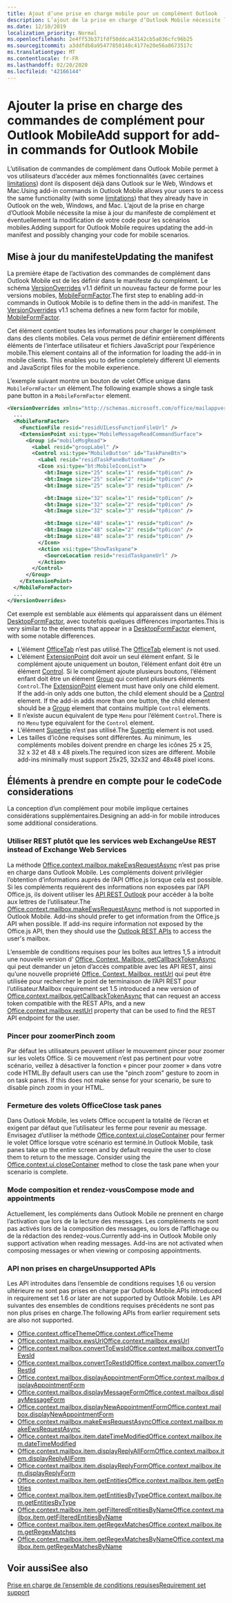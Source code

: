```yaml
---
title: Ajout d’une prise en charge mobile pour un complément Outlook
description: L’ajout de la prise en charge d’Outlook Mobile nécessite la mise à jour du manifeste de complément et éventuellement la modification de votre code pour les scénarios mobiles.
ms.date: 12/10/2019
localization_priority: Normal
ms.openlocfilehash: 2e4ff53b371fdf50ddca43142cb5a036cfc96b25
ms.sourcegitcommit: a3ddfdb8a95477850148c4177e20e56a8673517c
ms.translationtype: MT
ms.contentlocale: fr-FR
ms.lasthandoff: 02/20/2020
ms.locfileid: "42166144"
---
```

# <a name="add-support-for-add-in-commands-for-outlook-mobile"></a><span data-ttu-id="dacd0-103">Ajouter la prise en charge des commandes de complément pour Outlook Mobile</span><span class="sxs-lookup"><span data-stu-id="dacd0-103">Add support for add-in commands for Outlook Mobile</span></span>

<span data-ttu-id="dacd0-104">L’utilisation de commandes de complément dans Outlook Mobile permet à vos utilisateurs d’accéder aux mêmes fonctionnalités (avec certaines [limitations](#code-considerations)) dont ils disposent déjà dans Outlook sur le Web, Windows et Mac.</span><span class="sxs-lookup"><span data-stu-id="dacd0-104">Using add-in commands in Outlook Mobile allows your users to access the same functionality (with some [limitations](#code-considerations)) that they already have in Outlook on the web, Windows, and Mac.</span></span> <span data-ttu-id="dacd0-105">L’ajout de la prise en charge d’Outlook Mobile nécessite la mise à jour du manifeste de complément et éventuellement la modification de votre code pour les scénarios mobiles.</span><span class="sxs-lookup"><span data-stu-id="dacd0-105">Adding support for Outlook Mobile requires updating the add-in manifest and possibly changing your code for mobile scenarios.</span></span>

## <a name="updating-the-manifest"></a><span data-ttu-id="dacd0-106">Mise à jour du manifeste</span><span class="sxs-lookup"><span data-stu-id="dacd0-106">Updating the manifest</span></span>

<span data-ttu-id="dacd0-p102">La première étape de l’activation des commandes de complément dans Outlook Mobile est de les définir dans le manifeste du complément. Le schéma [VersionOverrides](../reference/manifest/versionoverrides.md) v1.1 définit un nouveau facteur de forme pour les versions mobiles, [MobileFormFactor](../reference/manifest/mobileformfactor.md).</span><span class="sxs-lookup"><span data-stu-id="dacd0-p102">The first step to enabling add-in commands in Outlook Mobile is to define them in the add-in manifest. The [VersionOverrides](../reference/manifest/versionoverrides.md) v1.1 schema defines a new form factor for mobile, [MobileFormFactor](../reference/manifest/mobileformfactor.md).</span></span>

<span data-ttu-id="dacd0-p103">Cet élément contient toutes les informations pour charger le complément dans des clients mobiles. Cela vous permet de définir entièrement différents éléments de l’interface utilisateur et fichiers JavaScript pour l’expérience mobile.</span><span class="sxs-lookup"><span data-stu-id="dacd0-p103">This element contains all of the information for loading the add-in in mobile clients. This enables you to define completely different UI elements and JavaScript files for the mobile experience.</span></span>

<span data-ttu-id="dacd0-111">L’exemple suivant montre un bouton de volet Office unique dans `MobileFormFactor` un élément.</span><span class="sxs-lookup"><span data-stu-id="dacd0-111">The following example shows a single task pane button in a `MobileFormFactor` element.</span></span>

```xml
<VersionOverrides xmlns="http://schemas.microsoft.com/office/mailappversionoverrides/1.1" xsi:type="VersionOverridesV1_1">
  ...
  <MobileFormFactor>
    <FunctionFile resid="residUILessFunctionFileUrl" />
    <ExtensionPoint xsi:type="MobileMessageReadCommandSurface">
      <Group id="mobileMsgRead">
        <Label resid="groupLabel" />
        <Control xsi:type="MobileButton" id="TaskPaneBtn">
          <Label resid="residTaskPaneButtonName" />
          <Icon xsi:type="bt:MobileIconList">
            <bt:Image size="25" scale="1" resid="tp0icon" />
            <bt:Image size="25" scale="2" resid="tp0icon" />
            <bt:Image size="25" scale="3" resid="tp0icon" />

            <bt:Image size="32" scale="1" resid="tp0icon" />
            <bt:Image size="32" scale="2" resid="tp0icon" />
            <bt:Image size="32" scale="3" resid="tp0icon" />

            <bt:Image size="48" scale="1" resid="tp0icon" />
            <bt:Image size="48" scale="2" resid="tp0icon" />
            <bt:Image size="48" scale="3" resid="tp0icon" />
          </Icon>
          <Action xsi:type="ShowTaskpane">
            <SourceLocation resid="residTaskpaneUrl" />
          </Action>
        </Control>
      </Group>
    </ExtensionPoint>
  </MobileFormFactor>
  ...
</VersionOverrides>
```

<span data-ttu-id="dacd0-112">Cet exemple est semblable aux éléments qui apparaissent dans un élément [DesktopFormFactor](../reference/manifest/desktopformfactor.md), avec toutefois quelques différences importantes.</span><span class="sxs-lookup"><span data-stu-id="dacd0-112">This is very similar to the elements that appear in a [DesktopFormFactor](../reference/manifest/desktopformfactor.md) element, with some notable differences.</span></span>

- <span data-ttu-id="dacd0-113">L’élément [OfficeTab](../reference/manifest/officetab.md) n’est pas utilisé.</span><span class="sxs-lookup"><span data-stu-id="dacd0-113">The [OfficeTab](../reference/manifest/officetab.md) element is not used.</span></span>
- <span data-ttu-id="dacd0-p104">L’élément [ExtensionPoint](../reference/manifest/extensionpoint.md) doit avoir un seul élément enfant. Si le complément ajoute uniquement un bouton, l’élément enfant doit être un élément [Control](../reference/manifest/control.md). Si le complément ajoute plusieurs boutons, l’élément enfant doit être un élément [Group](../reference/manifest/group.md) qui contient plusieurs éléments `Control`.</span><span class="sxs-lookup"><span data-stu-id="dacd0-p104">The [ExtensionPoint](../reference/manifest/extensionpoint.md) element must have only one child element. If the add-in only adds one button, the child element should be a [Control](../reference/manifest/control.md) element. If the add-in adds more than one button, the child element should be a [Group](../reference/manifest/group.md) element that contains multiple `Control` elements.</span></span>
- <span data-ttu-id="dacd0-117">Il n’existe aucun équivalent de type `Menu` pour l’élément `Control`.</span><span class="sxs-lookup"><span data-stu-id="dacd0-117">There is no `Menu` type equivalent for the `Control` element.</span></span>
- <span data-ttu-id="dacd0-118">L’élément [Supertip](../reference/manifest/supertip.md) n’est pas utilisé.</span><span class="sxs-lookup"><span data-stu-id="dacd0-118">The [Supertip](../reference/manifest/supertip.md) element is not used.</span></span>
- <span data-ttu-id="dacd0-p105">Les tailles d’icône requises sont différentes. Au minimum, les compléments mobiles doivent prendre en charge les icônes 25 x 25, 32 x 32 et 48 x 48 pixels.</span><span class="sxs-lookup"><span data-stu-id="dacd0-p105">The required icon sizes are different. Mobile add-ins minimally must support 25x25, 32x32 and 48x48 pixel icons.</span></span>

## <a name="code-considerations"></a><span data-ttu-id="dacd0-121">Éléments à prendre en compte pour le code</span><span class="sxs-lookup"><span data-stu-id="dacd0-121">Code considerations</span></span>

<span data-ttu-id="dacd0-122">La conception d’un complément pour mobile implique certaines considérations supplémentaires.</span><span class="sxs-lookup"><span data-stu-id="dacd0-122">Designing an add-in for mobile introduces some additional considerations.</span></span>

### <a name="use-rest-instead-of-exchange-web-services"></a><span data-ttu-id="dacd0-123">Utiliser REST plutôt que les services web Exchange</span><span class="sxs-lookup"><span data-stu-id="dacd0-123">Use REST instead of Exchange Web Services</span></span>

<span data-ttu-id="dacd0-p106">La méthode [Office.context.mailbox.makeEwsRequestAsync](../reference/objectmodel/preview-requirement-set/office.context.mailbox.md#methods) n’est pas prise en charge dans Outlook Mobile. Les compléments doivent privilégier l’obtention d’informations auprès de l’API Office.js lorsque cela est possible. Si les compléments requièrent des informations non exposées par l’API Office.js, ils doivent utiliser les [API REST Outlook](/outlook/rest/) pour accéder à la boîte aux lettres de l’utilisateur.</span><span class="sxs-lookup"><span data-stu-id="dacd0-p106">The [Office.context.mailbox.makeEwsRequestAsync](../reference/objectmodel/preview-requirement-set/office.context.mailbox.md#methods) method is not supported in Outlook Mobile. Add-ins should prefer to get information from the Office.js API when possible. If add-ins require information not exposed by the Office.js API, then they should use the [Outlook REST APIs](/outlook/rest/) to access the user's mailbox.</span></span>

<span data-ttu-id="dacd0-127">L’ensemble de conditions requises pour les boîtes aux lettres 1,5 a introduit une nouvelle version d' [Office. Context. Mailbox. getCallbackTokenAsync](../reference/objectmodel/preview-requirement-set/office.context.mailbox.md#methods) qui peut demander un jeton d’accès compatible avec les API REST, ainsi qu’une nouvelle propriété [Office. Context. Mailbox. restUrl](../reference/objectmodel/preview-requirement-set/office.context.mailbox.md#properties) qui peut être utilisée pour rechercher le point de terminaison de l’API REST pour l’utilisateur.</span><span class="sxs-lookup"><span data-stu-id="dacd0-127">Mailbox requirement set 1.5 introduced a new version of [Office.context.mailbox.getCallbackTokenAsync](../reference/objectmodel/preview-requirement-set/office.context.mailbox.md#methods) that can request an access token compatible with the REST APIs, and a new [Office.context.mailbox.restUrl](../reference/objectmodel/preview-requirement-set/office.context.mailbox.md#properties) property that can be used to find the REST API endpoint for the user.</span></span>

### <a name="pinch-zoom"></a><span data-ttu-id="dacd0-128">Pincer pour zoomer</span><span class="sxs-lookup"><span data-stu-id="dacd0-128">Pinch zoom</span></span>

<span data-ttu-id="dacd0-p107">Par défaut les utilisateurs peuvent utiliser le mouvement pincer pour zoomer sur les volets Office. Si ce mouvement n’est pas pertinent pour votre scénario, veillez à désactiver la fonction « pincer pour zoomer » dans votre code HTML.</span><span class="sxs-lookup"><span data-stu-id="dacd0-p107">By default users can use the "pinch zoom" gesture to zoom in on task panes. If this does not make sense for your scenario, be sure to disable pinch zoom in your HTML.</span></span>

### <a name="close-task-panes"></a><span data-ttu-id="dacd0-131">Fermeture des volets Office</span><span class="sxs-lookup"><span data-stu-id="dacd0-131">Close task panes</span></span>

<span data-ttu-id="dacd0-p108">Dans Outlook Mobile, les volets Office occupent la totalité de l’écran et exigent par défaut que l’utilisateur les ferme pour revenir au message. Envisagez d’utiliser la méthode [Office.context.ui.closeContainer](/javascript/api/office/office.ui#closecontainer--) pour fermer le volet Office lorsque votre scénario est terminé.</span><span class="sxs-lookup"><span data-stu-id="dacd0-p108">In Outlook Mobile, task panes take up the entire screen and by default require the user to close them to return to the message. Consider using the [Office.context.ui.closeContainer](/javascript/api/office/office.ui#closecontainer--) method to close the task pane when your scenario is complete.</span></span>

### <a name="compose-mode-and-appointments"></a><span data-ttu-id="dacd0-134">Mode composition et rendez-vous</span><span class="sxs-lookup"><span data-stu-id="dacd0-134">Compose mode and appointments</span></span>

<span data-ttu-id="dacd0-p109">Actuellement, les compléments dans Outlook Mobile ne prennent en charge l’activation que lors de la lecture des messages. Les compléments ne sont pas activés lors de la composition des messages, ou lors de l’affichage ou de la rédaction des rendez-vous.</span><span class="sxs-lookup"><span data-stu-id="dacd0-p109">Currently add-ins in Outlook Mobile only support activation when reading messages. Add-ins are not activated when composing messages or when viewing or composing appointments.</span></span>

### <a name="unsupported-apis"></a><span data-ttu-id="dacd0-137">API non prises en charge</span><span class="sxs-lookup"><span data-stu-id="dacd0-137">Unsupported APIs</span></span>

<span data-ttu-id="dacd0-138">Les API introduites dans l’ensemble de conditions requises 1,6 ou version ultérieure ne sont pas prises en charge par Outlook Mobile.</span><span class="sxs-lookup"><span data-stu-id="dacd0-138">APIs introduced in requirement set 1.6 or later are not supported by Outlook Mobile.</span></span> <span data-ttu-id="dacd0-139">Les API suivantes des ensembles de conditions requises précédents ne sont pas non plus prises en charge.</span><span class="sxs-lookup"><span data-stu-id="dacd0-139">The following APIs from earlier requirement sets are also not supported.</span></span>

  - [<span data-ttu-id="dacd0-140">Office.context.officeTheme</span><span class="sxs-lookup"><span data-stu-id="dacd0-140">Office.context.officeTheme</span></span>](../reference/objectmodel/preview-requirement-set/office.context.md#officetheme-officetheme)
  - [<span data-ttu-id="dacd0-141">Office.context.mailbox.ewsUrl</span><span class="sxs-lookup"><span data-stu-id="dacd0-141">Office.context.mailbox.ewsUrl</span></span>](../reference/objectmodel/preview-requirement-set/office.context.mailbox.md#properties)
  - [<span data-ttu-id="dacd0-142">Office.context.mailbox.convertToEwsId</span><span class="sxs-lookup"><span data-stu-id="dacd0-142">Office.context.mailbox.convertToEwsId</span></span>](../reference/objectmodel/preview-requirement-set/office.context.mailbox.md#methods)
  - [<span data-ttu-id="dacd0-143">Office.context.mailbox.convertToRestId</span><span class="sxs-lookup"><span data-stu-id="dacd0-143">Office.context.mailbox.convertToRestId</span></span>](../reference/objectmodel/preview-requirement-set/office.context.mailbox.md#methods)
  - [<span data-ttu-id="dacd0-144">Office.context.mailbox.displayAppointmentForm</span><span class="sxs-lookup"><span data-stu-id="dacd0-144">Office.context.mailbox.displayAppointmentForm</span></span>](../reference/objectmodel/preview-requirement-set/office.context.mailbox.md#methods)
  - [<span data-ttu-id="dacd0-145">Office.context.mailbox.displayMessageForm</span><span class="sxs-lookup"><span data-stu-id="dacd0-145">Office.context.mailbox.displayMessageForm</span></span>](../reference/objectmodel/preview-requirement-set/office.context.mailbox.md#methods)
  - [<span data-ttu-id="dacd0-146">Office.context.mailbox.displayNewAppointmentForm</span><span class="sxs-lookup"><span data-stu-id="dacd0-146">Office.context.mailbox.displayNewAppointmentForm</span></span>](../reference/objectmodel/preview-requirement-set/office.context.mailbox.md#methods)
  - [<span data-ttu-id="dacd0-147">Office.context.mailbox.makeEwsRequestAsync</span><span class="sxs-lookup"><span data-stu-id="dacd0-147">Office.context.mailbox.makeEwsRequestAsync</span></span>](../reference/objectmodel/preview-requirement-set/office.context.mailbox.md#methods)
  - [<span data-ttu-id="dacd0-148">Office.context.mailbox.item.dateTimeModified</span><span class="sxs-lookup"><span data-stu-id="dacd0-148">Office.context.mailbox.item.dateTimeModified</span></span>](../reference/objectmodel/preview-requirement-set/office.context.mailbox.item.md#properties)
  - [<span data-ttu-id="dacd0-149">Office.context.mailbox.item.displayReplyAllForm</span><span class="sxs-lookup"><span data-stu-id="dacd0-149">Office.context.mailbox.item.displayReplyAllForm</span></span>](../reference/objectmodel/preview-requirement-set/office.context.mailbox.item.md#methods)
  - [<span data-ttu-id="dacd0-150">Office.context.mailbox.item.displayReplyForm</span><span class="sxs-lookup"><span data-stu-id="dacd0-150">Office.context.mailbox.item.displayReplyForm</span></span>](../reference/objectmodel/preview-requirement-set/office.context.mailbox.item.md#methods)
  - [<span data-ttu-id="dacd0-151">Office.context.mailbox.item.getEntities</span><span class="sxs-lookup"><span data-stu-id="dacd0-151">Office.context.mailbox.item.getEntities</span></span>](../reference/objectmodel/preview-requirement-set/office.context.mailbox.item.md#methods)
  - [<span data-ttu-id="dacd0-152">Office.context.mailbox.item.getEntitiesByType</span><span class="sxs-lookup"><span data-stu-id="dacd0-152">Office.context.mailbox.item.getEntitiesByType</span></span>](../reference/objectmodel/preview-requirement-set/office.context.mailbox.item.md#methods)
  - [<span data-ttu-id="dacd0-153">Office.context.mailbox.item.getFilteredEntitiesByName</span><span class="sxs-lookup"><span data-stu-id="dacd0-153">Office.context.mailbox.item.getFilteredEntitiesByName</span></span>](../reference/objectmodel/preview-requirement-set/office.context.mailbox.item.md#methods)
  - [<span data-ttu-id="dacd0-154">Office.context.mailbox.item.getRegexMatches</span><span class="sxs-lookup"><span data-stu-id="dacd0-154">Office.context.mailbox.item.getRegexMatches</span></span>](../reference/objectmodel/preview-requirement-set/office.context.mailbox.item.md#methods)
  - [<span data-ttu-id="dacd0-155">Office.context.mailbox.item.getRegexMatchesByName</span><span class="sxs-lookup"><span data-stu-id="dacd0-155">Office.context.mailbox.item.getRegexMatchesByName</span></span>](../reference/objectmodel/preview-requirement-set/office.context.mailbox.item.md#methods)

## <a name="see-also"></a><span data-ttu-id="dacd0-156">Voir aussi</span><span class="sxs-lookup"><span data-stu-id="dacd0-156">See also</span></span>

[<span data-ttu-id="dacd0-157">Prise en charge de l’ensemble de conditions requises</span><span class="sxs-lookup"><span data-stu-id="dacd0-157">Requirement set support</span></span>](../reference/requirement-sets/outlook-api-requirement-sets.md#requirement-sets-supported-by-exchange-servers-and-outlook-clients)
